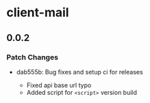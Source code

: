 # client-mail

## 0.0.2

### Patch Changes

- dab555b: Bug fixes and setup ci for releases

  - Fixed api base url typo
  - Added script for `<script>` version build

